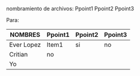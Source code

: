 nombramiento de archivos:
Ppoint1
Ppoint2
Ppoint3 

Para: 


| NOMBRES  | Ppoint1 | Ppoint2 |Ppoint3 |
| ------------- | -------------- | -------------- | -------------- |
| Ever Lopez | Item1 | si | no |
| Critian | no |  |
| Yo |  | |


